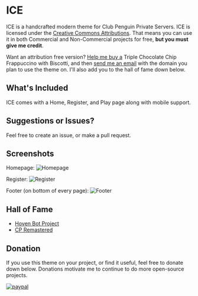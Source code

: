 # ICE

ICE is a handcrafted modern theme for Club Penguin Private Servers. ICE is licensed under the [Creative Commons Attributions](https://creativecommons.org/licenses/by/4.0/legalcode). That means you can use it in both Commercial and Non-Commercial projects for free, **but you must give me credit**.

Want an attribution free version? [Help me buy a](https://www.paypal.me/AmusingThrone/10) Triple Chocolate Chip Frappuccino with Biscotti, and then [send me an email](mailto:amusingthrone@gmail.com) with the domain you plan to use the theme on. I'll also add you to the hall of fame down below.

## What's Included

ICE comes with a Home, Register, and Play page along with mobile support.

## Suggestions or Issues?

 Feel free to create an issue, or make a pull request.

## Screenshots

Homepage:
![Homepage](https://i.imgur.com/rh4zc1U.png)

Register:
![Register](https://i.imgur.com/Ecywn6L.png)

Footer (on bottom of every page):
![Footer](http://i.imgur.com/OYEm82e.png)

## Hall of Fame

 - [Hoven Bot Project](https://hoven.amusingthrone.com)
 - [CP Remastered](https://cpremastered.com)

## Donation
If you use this theme on your project, or find it useful, feel free to donate down below. Donations motivate me to continue to do more open-source projects.

[![paypal](https://www.paypalobjects.com/en\_US/i/btn/btn\_donateCC\_LG.gif)](https://paypal.me/AmusingThrone)
